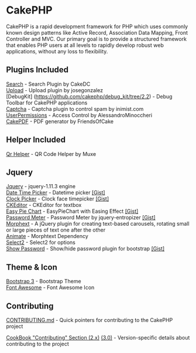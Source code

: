 # CakePHP
CakePHP is a rapid development framework for PHP which uses commonly known design patterns like Active Record, Association Data Mapping, Front Controller and MVC.
Our primary goal is to provide a structured framework that enables PHP users at all levels to rapidly develop robust web applications, without any loss to flexibility.

## Plugins Included

[Search](http://www.cakephp.org) - Search Plugin by CakeDC<br />
[Upload](http://book.cakephp.org) - Upload plugin by josegonzalez<br />
[DebugKit] (https://github.com/cakephp/debug_kit/tree/2.2) - Debug Toolbar for CakePHP applications<br />
[Captcha](https://github.com/inimist/cakephp-captcha) - Captcha plugin to control spam by inimist.com<br />
[UserPermissions](https://github.com/AlessandroMinoccheri/UserPermissions/tree/cakephp2.0) - Access Control by AlessandroMinoccheri<br />
[CakePDF](https://github.com/FriendsOfCake/CakePdf/tree/1.0) - PDF generator by FriendsOfCake

## Helper Included
[Qr Helper](https://github.com/muxe/cakePHP-QR-Code-Helper) - QR Code Helper by Muxe

## Jquery
[Jquery](http://www.cakephp.org) - jquery-1.11.3 engine<br />
[Date Time Picker](https://github.com/xdan/datetimepicker) - Datetime picker
<a href="https://gist.github.com/Asyraf-wa/34d94897d91a8a89d14fb0bbaddf1569" target="_blank">[Gist]</a><br />
[Clock Picker](https://github.com/weareoutman/clockpicker) - Clock face timepicker
<a href="https://gist.github.com/Asyraf-wa/464da102c0c4db7b5324f03076ad95cf" target="_blank">[Gist]</a><br />
[CKEditor](http://ckeditor.com/) - CKEditor for textbox<br />
[Easy Pie Chart](https://github.com/rendro/easy-pie-chart) - EasyPieChart with Easing Effect
<a href="https://gist.github.com/Asyraf-wa/2aafa9299eb48dd9aad6617def4af2eb" target="_blank">[Gist]</a><br />
[Password Meter](https://github.com/jreesuk/jquery-entropizer) - Password Meter by jquery-entropizer 
<a href="https://gist.github.com/Asyraf-wa/ab6ea7c7abe705625cb351373d8d5457" target="_blank">[Gist]</a><br />
[Morphext](https://github.com/MrSaints/Morphext) - A jQuery plugin for creating text-based carousels, rotating small or large pieces of text one after the other<br />
[Animate](http://www.cakephp.org) - Morphtext Dependency<br />
[Select2](https://github.com/select2/select2) - Select2 for options<br />
[Show Password](https://github.com/wenzhixin/bootstrap-show-password) - Show/hide password plugin for bootstrap
<a href="https://gist.github.com/Asyraf-wa/6b99ebb8fd4b157175274d5182574755" target="_blank">[Gist]</a><br />

## Theme & Icon
[Bootstrap 3](http://getbootstrap.com) - Bootstrap Theme<br />
[Font Awesome](http://fontawesome.io) - Font Awesome Icon

## Contributing

[CONTRIBUTING.md](CONTRIBUTING.md) - Quick pointers for contributing to the CakePHP project

[CookBook "Contributing" Section (2.x)](http://book.cakephp.org/2.0/en/contributing.html) [(3.0)](http://book.cakephp.org/3.0/en/contributing.html) - Version-specific details about contributing to the project
